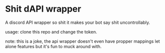 # Shit dAPI wrapper

A discord API wrapper so shit it makes your bot say shit uncontrollably.

usage: clone this repo and change the token.

note: this is a joke, the api wrapper doesn't even have propper mappings let
alone features but it's fun to muck around with.

